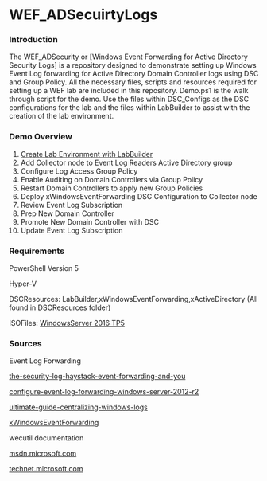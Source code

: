 # WEF_ADSecuirtyLogs


### Introduction
The WEF_ADSecurity or [Windows Event Forwarding for Active Directory Security Logs] is a repository designed to demonstrate setting up Windows Event Log forwarding for Active Directory Domain 
Controller logs using DSC and Group Policy. All the necessary files, scripts and resources required for setting up a WEF lab are included in this repository. Demo.ps1 is the walk through script 
for the demo. Use the files within DSC_Configs as the DSC configurations for the lab and the files within LabBuilder to assist with the creation of the lab environment.

### Demo Overview

1. [Create Lab Environment with LabBuilder](http://duffney.github.io/Creating-Labs-with-LabBuilder/)
2. Add Collector node to Event Log Readers Active Directory group
3. Configure Log Access Group Policy
4. Enable Auditing on Domain Controllers via Group Policy
5. Restart Domain Controllers to apply new Group Policies
6. Deploy xWindowsEventForwarding DSC Configuration to Collector node
7. Review Event Log Subscription
8. Prep New Domain Controller
9. Promote New Domain Controller with DSC
10. Update Event Log Subscription

### Requirements

PowerShell Version 5

Hyper-V


DSCResources: LabBuilder,xWindowsEventForwarding,xActiveDirectory (All found in DSCResources folder)


ISOFiles: [WindowsServer 2016 TP5](https://www.microsoft.com/en-us/evalcenter/evaluate-windows-server-technical-preview)


### Sources


Event Log Forwarding

[the-security-log-haystack-event-forwarding-and-you](https://blogs.technet.microsoft.com/askds/2011/08/29/the-security-log-haystack-event-forwarding-and-you/)

[configure-event-log-forwarding-windows-server-2012-r2](https://www.petri.com/configure-event-log-forwarding-windows-server-2012-r2)

[ultimate-guide-centralizing-windows-logs](http://www.loggly.com/ultimate-guide/centralizing-windows-logs/)


[xWindowsEventForwarding](https://github.com/PowerShell/xWindowsEventForwarding)


wecutil documentation


[msdn.microsoft.com](https://msdn.microsoft.com/en-us/library/bb736545(v=vs.85).aspx)


[technet.microsoft.com](https://technet.microsoft.com/en-us/library/cc753183(v=ws.11).aspx)